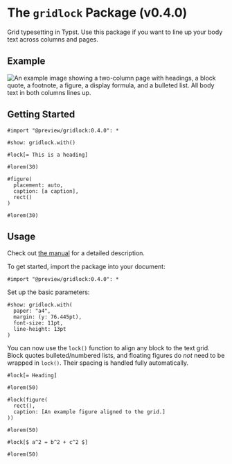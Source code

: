 # The `gridlock` Package (v0.4.0)

Grid typesetting in Typst.
Use this package if you want to line up your body text across columns and pages.

## Example

![An example image showing a two-column page with headings, a block quote, a footnote, a figure, a display formula, and a bulleted list. All body text in both columns lines up.](docs/assets/example-lines.png)

## Getting Started

```typ
#import "@preview/gridlock:0.4.0": *

#show: gridlock.with()

#lock[= This is a heading]

#lorem(30)

#figure(
  placement: auto,
  caption: [a caption],
  rect()
)

#lorem(30)
```

## Usage

Check out [the manual](docs/gridlock-manual.pdf) for a detailed description.

To get started, import the package into your document:

```typ
#import "@preview/gridlock:0.4.0": *
```

Set up the basic parameters:

```typ
#show: gridlock.with(
  paper: "a4",
  margin: (y: 76.445pt),
  font-size: 11pt,
  line-height: 13pt
)
```

You can now use the `lock()` function to align any block to the text grid.
Block quotes bulleted/numbered lists, and floating figures do _not_ need to be wrapped in `lock()`.
Their spacing is handled fully automatically.

```typ
#lock[= Heading]

#lorem(50)

#lock(figure(
  rect(),
  caption: [An example figure aligned to the grid.]
))

#lorem(50)

#lock[$ a^2 = b^2 + c^2 $]

#lorem(50)
```
